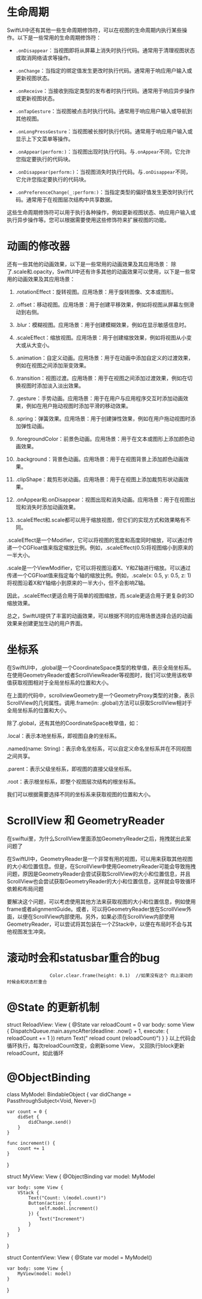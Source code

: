 #  生命周期

SwiftUI中还有其他一些生命周期修饰符，可以在视图的生命周期内执行某些操作。以下是一些常用的生命周期修饰符：
  
- `.onDisappear`：当视图即将从屏幕上消失时执行代码。通常用于清理视图状态或取消网络请求等操作。

- `.onChange`：当指定的绑定值发生更改时执行代码。通常用于响应用户输入或更新视图状态。

- `.onReceive`：当接收到指定类型的发布者时执行代码。通常用于响应异步操作或更新视图状态。

- `.onTapGesture`：当视图被点击时执行代码。通常用于响应用户输入或导航到其他视图。

- `.onLongPressGesture`：当视图被长按时执行代码。通常用于响应用户输入或显示上下文菜单等操作。

- `.onAppear(perform:)`：当视图出现时执行代码。与`.onAppear`不同，它允许您指定要执行的代码块。

- `.onDisappear(perform:)`：当视图消失时执行代码。与`.onDisappear`不同，它允许您指定要执行的代码块。

- `.onPreferenceChange(_:perform:)`：当指定类型的偏好值发生更改时执行代码。通常用于在视图层次结构中共享数据。

这些生命周期修饰符可以用于执行各种操作，例如更新视图状态、响应用户输入或执行异步操作等。您可以根据需要使用这些修饰符来扩展视图的功能。


# 动画的修改器

还有一些其他的动画效果，以下是一些常用的动画效果及其应用场景：
除了.scale和.opacity，SwiftUI中还有许多其他的动画效果可以使用，以下是一些常用的动画效果及其应用场景：

1. .rotationEffect：旋转视图。应用场景：用于旋转图像、文本或图形。

2. .offset：移动视图。应用场景：用于创建平移效果，例如将视图从屏幕左侧滑动到右侧。

3. .blur：模糊视图。应用场景：用于创建模糊效果，例如在显示敏感信息时。

4. .scaleEffect：缩放视图。应用场景：用于创建缩放效果，例如将视图从小变大或从大变小。

5. .animation：自定义动画。应用场景：用于在动画中添加自定义的过渡效果，例如在视图之间添加渐变效果。

6. .transition：视图过渡。应用场景：用于在视图之间添加过渡效果，例如在切换视图时添加淡入淡出效果。

7. .gesture：手势动画。应用场景：用于在用户与应用程序交互时添加动画效果，例如在用户拖动视图时添加平滑的移动效果。

8. .spring：弹簧效果。应用场景：用于创建弹性效果，例如在用户拖动视图时添加弹性动画。

9. .foregroundColor：前景色动画。应用场景：用于在文本或图形上添加颜色动画效果。

10. .background：背景色动画。应用场景：用于在视图背景上添加颜色动画效果。

11. .clipShape：裁剪形状动画。应用场景：用于在视图上添加裁剪形状动画效果。

12. .onAppear和.onDisappear：视图出现和消失动画。应用场景：用于在视图出现和消失时添加动画效果。

13. .scaleEffect和.scale都可以用于缩放视图，但它们的实现方式和效果略有不同。

.scaleEffect是一个Modifier，它可以将视图的宽度和高度同时缩放，可以通过传递一个CGFloat值来指定缩放比例。例如，.scaleEffect(0.5)将视图缩小到原来的一半大小。

.scale是一个ViewModifier，它可以将视图沿着X、Y和Z轴进行缩放。可以通过传递一个CGFloat值来指定每个轴的缩放比例。例如，.scale(x: 0.5, y: 0.5, z: 1)将视图沿着X和Y轴缩小到原来的一半大小，但不会影响Z轴。

因此，.scaleEffect更适合用于简单的视图缩放，而.scale更适合用于更复杂的3D缩放效果。

总之，SwiftUI提供了丰富的动画效果，可以根据不同的应用场景选择合适的动画效果来创建更加生动的用户界面。



# 坐标系

在SwiftUI中，.global是一个CoordinateSpace类型的枚举值，表示全局坐标系。在使用GeometryReader或者ScrollViewReader等视图时，我们可以使用该枚举值获取视图相对于全局坐标系的位置和大小。

在上面的代码中，scrollviewGeometry是一个GeometryProxy类型的对象，表示ScrollView的几何属性。调用.frame(in: .global)方法可以获取ScrollView相对于全局坐标系的位置和大小。

除了.global，还有其他的CoordinateSpace枚举值，如：

.local：表示本地坐标系，即视图自身的坐标系。

.named(name: String)：表示命名坐标系，可以自定义命名坐标系并在不同视图之间共享。

.parent：表示父级坐标系，即视图的直接父级坐标系。

.root：表示根坐标系，即整个视图层次结构的根坐标系。

我们可以根据需要选择不同的坐标系来获取视图的位置和大小。

# ScrollView 和 GeometryReader
在swiftui里，为什么ScrollView里面添加GeometryReader之后，拖拽就出此案问题了

在SwiftUI中，GeometryReader是一个非常有用的视图，可以用来获取其他视图的大小和位置信息。但是，在ScrollView中使用GeometryReader可能会导致拖拽问题，原因是GeometryReader会尝试获取ScrollView的大小和位置信息，并且ScrollView也会尝试获取GeometryReader的大小和位置信息，这样就会导致循环依赖和布局问题

要解决这个问题，可以考虑使用其他方法来获取视图的大小和位置信息，例如使用frame或者alignmentGuide。或者，可以将GeometryReader放在ScrollView外面，以便在ScrollView内部使用。另外，如果必须在ScrollView内部使用GeometryReader，可以尝试将其包装在一个ZStack中，以便在布局时不会与其他视图发生冲突。


# 滚动时会和statusbar重合的bug
                    Color.clear.frame(height: 0.1)  //如果没有这个 向上滚动的时候会和状态栏重合


# @State 的更新机制 
struct ReloadView: View {
    @State var reloadCount = 0
    var body: some View {
        DispatchQueue.main.asyncAfter(deadline: .now() + 1, execute: {
            reloadCount += 1
    })
    return Text(" reload count \(reloadCount)")
    }
}
以上代码会循环执行，每次reloadCount改变，会刷新some View， 又回执行block更新reloadCount，如此循环

# @ObjectBinding
class MyModel: BindableObject {
    var didChange = PassthroughSubject<Void, Never>()

    var count = 0 {
        didSet {
            didChange.send()
        }
    }

    func increment() {
        count += 1
    }
}

struct MyView: View {
    @ObjectBinding var model: MyModel

    var body: some View {
        VStack {
            Text("Count: \(model.count)")
            Button(action: {
                self.model.increment()
            }) {
                Text("Increment")
            }
        }
    }
}

struct ContentView: View {
    @State var model = MyModel()

    var body: some View {
        MyView(model: model)
    }
}
